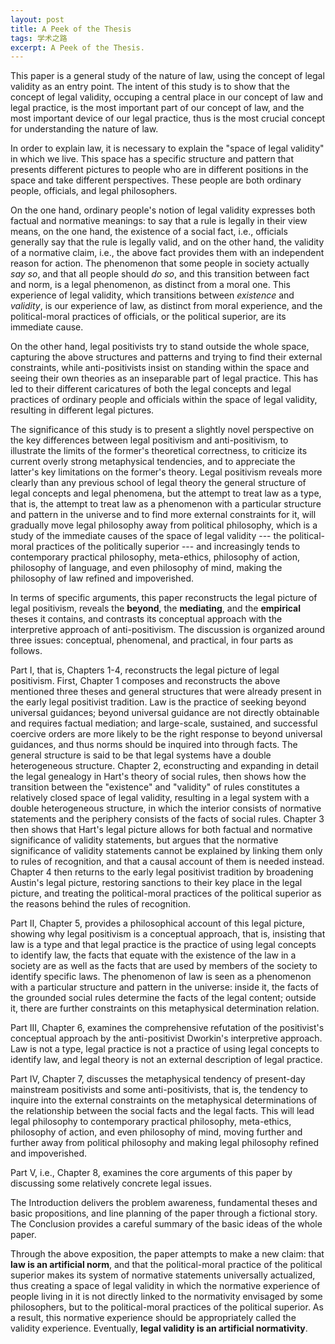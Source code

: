 ```yaml
---
layout: post
title: A Peek of the Thesis
tags: 学术之路
excerpt: A Peek of the Thesis.
---
```


This paper is a general study of the nature of law, using the concept of legal validity as an entry point. The intent of this study is to show that the concept of legal validity, occuping a central place in our concept of law and legal practice, is the most important part of our concept of law, and the most important device of our legal practice, thus is the most crucial concept for understanding the nature of law.

In order to explain law, it is necessary to explain the "space of legal validity" in which we live. This space has a specific structure and pattern that presents different pictures to people who are in different positions in the space and take different perspectives. These people are both ordinary people, officials, and legal philosophers.

On the one hand, ordinary people's notion of legal validity expresses both factual and normative meanings: to say that a rule is legally in their view means, on the one hand, the existence of a social fact, i.e., officials generally say that the rule is legally valid, and on the other hand, the validity of a normative claim, i.e., the above fact provides them with an independent reason for action. The phenomenon that some people in society actually *say so*, and that all people should *do so*, and this transition between fact and norm, is a legal phenomenon, as distinct from a moral one. This experience of legal validity, which transitions between *existence* and *validity*, is our experience of law, as distinct from moral experience, and the political-moral practices of officials, or the political superior, are its immediate cause.

On the other hand, legal positivists try to stand outside the whole space, capturing the above structures and patterns and trying to find their external constraints, while anti-positivists insist on standing within the space and seeing their own theories as an inseparable part of legal practice. This has led to their different caricatures of both the legal concepts and legal practices of ordinary people and officials within the space of legal validity, resulting in different legal pictures.

The significance of this study is to present a slightly novel perspective on the key differences between legal positivism and anti-positivism, to illustrate the limits of the former's theoretical correctness, to criticize its current overly strong metaphysical tendencies, and to appreciate the latter's key limitations on the former's theory. Legal positivism reveals more clearly than any previous school of legal theory the general structure of legal concepts and legal phenomena, but the attempt to treat law as a type, that is, the attempt to treat law as a phenomenon with a particular structure and pattern in the universe and to find more external constraints for it, will gradually move legal philosophy away from political philosophy, which is a study of the immediate causes of the space of legal validity --- the political-moral practices of the politically superior --- and increasingly tends to contemporary practical philosophy, meta-ethics, philosophy of action, philosophy of language, and even philosophy of mind, making the philosophy of law refined and impoverished.

In terms of specific arguments, this paper reconstructs the legal picture of legal positivism, reveals the **beyond**, the **mediating**, and the **empirical** theses it contains, and contrasts its conceptual approach with the interpretive approach of anti-positivism. The discussion is organized around three issues: conceptual, phenomenal, and practical, in four parts as follows.

Part I, that is, Chapters 1-4, reconstructs the legal picture of legal positivism. First, Chapter 1 composes and reconstructs the above mentioned three theses and general structures that were already present in the early legal positivist tradition. Law is the practice of seeking beyond universal guidances; beyond universal guidance are not directly obtainable and requires factual mediation; and large-scale, sustained, and successful coercive orders are more likely to be the right response to beyond universal guidances, and thus norms should be inquired into through facts. The general structure is said to be that legal systems have a double heterogeneous structure. Chapter 2, econstructing and expanding in detail the legal genealogy in Hart's theory of social rules, then shows how the transition between the "existence" and "validity" of rules constitutes a relatively closed space of legal validity, resulting in a legal system with a double heterogeneous structure, in which the interior consists of  normative statements and the periphery consists of the facts of social rules. Chapter 3 then shows that Hart's legal picture allows for both factual and normative significance of validity statements, but argues that the normative significance of validity statements cannot be explained by linking them only to rules of recognition, and that a causal account of them is needed instead. Chapter 4 then returns to the early legal positivist tradition by broadening Austin's legal picture, restoring sanctions to their key place in the legal picture, and treating the political-moral practices of the political superior as the reasons behind the rules of recognition.

Part II, Chapter 5, provides a philosophical account of this legal picture, showing why legal positivism is a conceptual approach, that is, insisting that law is a type and that legal practice is the practice of using legal concepts to identify law, the facts that equate with the existence of the law in a society are as well as the facts that are used by members of the society to identify specific laws. The phenomenon of law is seen as a phenomenon with a particular structure and pattern in the universe: inside it, the facts of the grounded social rules determine the facts of the legal content; outside it, there are further constraints on this metaphysical determination relation.



Part III, Chapter 6, examines the comprehensive refutation of the positivist's conceptual approach by the anti-positivist Dworkin's interpretive approach. Law is not a type, legal practice is not a practice of using legal concepts to identify law, and legal theory is not an external description of legal practice.

Part IV, Chapter 7, discusses the metaphysical tendency of present-day mainstream positivists and some anti-positivists, that is, the tendency to inquire into the external constraints on the metaphysical determinations of the relationship between the social facts and the legal facts. This will lead legal philosophy to contemporary practical philosophy, meta-ethics, philosophy of action, and even philosophy of mind, moving further and further away from political philosophy and making legal philosophy refined and impoverished.

Part V, i.e., Chapter 8, examines the core arguments of this paper by discussing some relatively concrete legal issues.

The Introduction delivers the problem awareness, fundamental theses and basic propositions, and line planning of the paper through a fictional story. The Conclusion provides a careful summary of the basic ideas of the whole paper.

Through the above exposition, the paper attempts to make a new claim: that **law is an artificial norm**, and that the political-moral practice of the political superior makes its system of normative statements universally actualized, thus creating a space of legal validity in which the normative experience of people living in it is not directly linked to the normativity envisaged by some philosophers, but to the political-moral practices of the political superior. As a result, this normative experience should be appropriately called the validity experience. Eventually, **legal validity is an artificial normativity**.